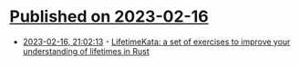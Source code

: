 # [Published on 2023-02-16](index.md)

* [2023-02-16, 21:02:13](https://lobste.rs/s/laa62i/lifetimekata_set_exercises_improve_your) - [LifetimeKata: a set of exercises to improve your understanding of lifetimes in Rust](https://tfpk.github.io/lifetimekata/index.html)
